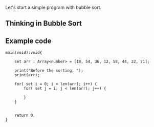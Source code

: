 
Let's start a simple program with bubble sort.

## Thinking in Bubble Sort


## Example code

```carbonscript 
main(void):void{

    set arr : Array<number> = [18, 54, 36, 12, 58, 44, 22, 71];
    
    print("Before the sorting: ");
    print(arr);

    for( set i = 0; i < len(arr); i++) {
        for( set j = i; j < len(arr); j++) {
            
        }
    }

    
    return 0;
}

```